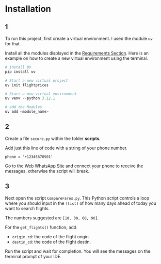 # Installation

## **1**
To run this project, first create a virtual environment. I used the module `uv` for that.

Install all the modules displayed in the [Requirements Section](index.md/#requirements).
Here is an example on how to create a new virtual environment using the terminal.

```Python
# Install UV
pip install uv

# Start a new virtual project
uv init flightprices

# Start a new virtual environment
uv venv --python 3.12.1

# add the Modules
uv add <module_name>

```

## **2**

Create a file `secure.py` within the folder **scripts**.

Add just this line of code with a string of your phone number.

```
phone = '+12345678901'
```

Go to the [Web WhatsApp Site](https://web.whatsapp.com/) and connect your phone to receive the messages, otherwise the script will break.

## **3**

Next open the script `CompareFares.py`. This Python script controls a loop where you should input in the `[list]` of how many days ahead of today you want to search flights.

The numbers suggested are `[10, 30, 60, 90]`. 

For the `get_flights()` function, add:

* `origin_cd`: the code of the flight origin
* `destin_cd`: the code of the flight destin.

Run the script and wait for completion.
You will see the messages on the terminal prompt of your IDE.